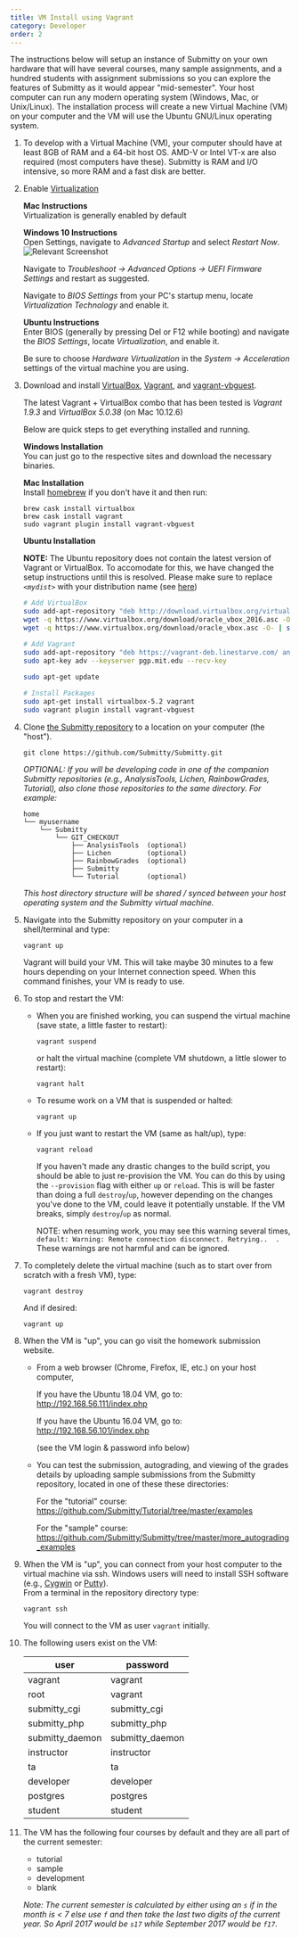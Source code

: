 ```yaml
---
title: VM Install using Vagrant
category: Developer
order: 2
---
```


The instructions below will setup an instance of Submitty on your own
hardware that will have several courses, many sample assignments, and
a hundred students with assignment submissions so you can explore the
features of Submitty as it would appear "mid-semester".  Your host
computer can run any modern operating system (Windows, Mac, or
Unix/Linux).  The installation process will create a new Virtual
Machine (VM) on your computer and the VM will use the Ubuntu GNU/Linux
operating system.


1. To develop with a Virtual Machine (VM), your computer should have
   at least 8GB of RAM and a 64-bit host OS.  AMD-V or Intel VT-x are
   also required (most computers have these).  Submitty is RAM and I/O
   intensive, so more RAM and a fast disk are better.


2. Enable [Virtualization](http://tinyurl.com/enable-virtualization)
   
   **Mac Instructions**  
   Virtualization is generally enabled by default
   
   **Windows 10 Instructions**  
   Open Settings, navigate to _Advanced Startup_ and select _Restart Now_.
   ![Relevant Screenshot](https://github.com/jaredsexton/submitty.github.io/blob/master/images/Virtualization_Instructions_1.png?raw=true)
   
   Navigate to _Troubleshoot -> Advanced Options -> UEFI Firmware Settings_ and restart as suggested.
   
   Navigate to _BIOS Settings_ from your PC's startup menu, locate _Virtualization Technology_ and enable it.
   
   **Ubuntu Instructions**  
   Enter BIOS (generally by pressing Del or F12 while booting) and navigate the _BIOS Settings_,
   locate _Virtualization_, and enable it.
   
   Be sure to choose _Hardware Virtualization_ in the _System -> Acceleration_ settings of the virtual machine you are using.


3. Download and install [VirtualBox](https://www.virtualbox.org/), [Vagrant](https://www.vagrantup.com), and [vagrant-vbguest](https://github.com/dotless-de/vagrant-vbguest).

   The latest Vagrant + VirtualBox combo that has been tested is _Vagrant 1.9.3_ and _VirtualBox 5.0.38_ (on Mac 10.12.6)

   Below are quick steps to get everything installed and running.

   **Windows Installation**  
   You can just go to the respective sites and download the necessary binaries.

   **Mac Installation**  
   Install [homebrew](http://brew.sh/) if you don't have it and then run:
   ```
   brew cask install virtualbox
   brew cask install vagrant
   sudo vagrant plugin install vagrant-vbguest
   ```

   **Ubuntu Installation**
   
   **NOTE:** The Ubuntu repository does not contain the latest version of Vagrant or VirtualBox.
   To accomodate for this, we have changed the setup instructions until this is resolved.
   Please make sure to replace *`<mydist>`* with your distribution name
   (see [here](https://www.virtualbox.org/wiki/Linux_Downloads))
   ```bash
   # Add VirtualBox
   sudo add-apt-repository "deb http://download.virtualbox.org/virtualbox/debian <mydist> contrib"
   wget -q https://www.virtualbox.org/download/oracle_vbox_2016.asc -O- | sudo apt-key add -
   wget -q https://www.virtualbox.org/download/oracle_vbox.asc -O- | sudo apt-key add -
   
   # Add Vagrant
   sudo add-apt-repository "deb https://vagrant-deb.linestarve.com/ any main"
   sudo apt-key adv --keyserver pgp.mit.edu --recv-key
	
   sudo apt-get update
   
   # Install Packages
   sudo apt-get install virtualbox-5.2 vagrant
   sudo vagrant plugin install vagrant-vbguest
   ```

2. Clone [the Submitty repository](https://github.com/Submitty/Submitty) to a location on
   your computer (the "host").

   ```
   git clone https://github.com/Submitty/Submitty.git
   ```

   _OPTIONAL: If you will be developing code in one of the companion
   Submitty repositories (e.g., AnalysisTools, Lichen, RainbowGrades, Tutorial), also
   clone those repositories to the same directory.  For example:_

     ```
     home
     └── myusername
         └── Submitty
             └── GIT_CHECKOUT
                 ├── AnalysisTools  (optional)
                 ├── Lichen         (optional)
                 ├── RainbowGrades  (optional)
                 ├── Submitty
                 └── Tutorial       (optional)
     ```

    _This host directory structure will be shared / synced between
    your host operating system and the Submitty virtual machine._

3. Navigate into the Submitty repository on your computer in a
   shell/terminal and type:

   ```
   vagrant up
   ```

   Vagrant will build your VM.  This will take maybe 30 minutes to a
   few hours depending on your Internet connection speed.  When this
   command finishes, your VM is ready to use.


5. To stop and restart the VM:

   * When you are finished working, you can suspend the virtual
     machine (save state, a little faster to restart):

     ```
     vagrant suspend
     ```

     or halt the virtual machine (complete VM shutdown, a little
     slower to restart):

     ```
     vagrant halt
     ```

   * To resume work on a VM that is suspended or halted:

     ```
     vagrant up
     ```

   * If you just want to restart the VM (same as halt/up), type:
     ```
     vagrant reload
     ```

     If you haven't made any drastic changes to the build script,
     you should be able to just re-provision the VM. You can do this by
     using the `--provision` flag with either `up` or  `reload`. This is
     will be faster than doing a full `destroy`/`up`, however depending on
     the changes you've done to the VM, could leave it potentially unstable.
     If the VM breaks, simply `destroy`/`up` as normal.

     NOTE: when resuming work, you may see this warning several
     times, `default: Warning: Remote connection
     disconnect. Retrying..  .` These warnings are not harmful and can
     be ignored.

6. To completely delete the virtual machine (such as to start over from
   scratch with a fresh VM), type:

   ```
   vagrant destroy
   ```

   And if desired:

   ```
   vagrant up
   ```


7. When the VM is "up", you can go visit the homework submission
   website.

   * From a web browser (Chrome, Firefox, IE, etc.) on your host
     computer,

     If you have the Ubuntu 18.04 VM, go to:
     <http://192.168.56.111/index.php>  

     If you have the Ubuntu 16.04 VM, go to:
     <http://192.168.56.101/index.php>  

     (see the VM login & password info below)

   * You can test the submission, autograding, and viewing of the
     grades details by uploading sample submissions from the Submitty
     repository, located in one of these these directories:

     For the "tutorial" course:  
     <https://github.com/Submitty/Tutorial/tree/master/examples> 

     For the "sample" course:  
     <https://github.com/Submitty/Submitty/tree/master/more_autograding_examples>


8. When the VM is "up", you can connect from your host computer to the
   virtual machine via ssh.  Windows users will need to install SSH
   software (e.g., 
   [Cygwin](https://www.cygwin.com/) or 
   [Putty](https://www.chiark.greenend.org.uk/~sgtatham/putty/latest.html)).  
   From a terminal in the
   repository directory type:

   ```
   vagrant ssh
   ```

   You will connect to the VM as user `vagrant` initially.


9. The following users exist on the VM:

   | user | password |
   |------|----------|
   | vagrant | vagrant |
   | root | vagrant |
   | submitty_cgi | submitty_cgi |
   | submitty_php | submitty_php |
   | submitty_daemon | submitty_daemon |
   | instructor | instructor |
   | ta | ta |
   | developer | developer |
   | postgres | postgres |
   | student | student |


10. The VM has the following four courses by default and they are all part of the current semester:

    * tutorial
    * sample
    * development
    * blank

    *Note: The current semester is calculated by either using an `s` if in the month is < 7 else use `f`
    and then take the last two digits of the current year. So April 2017 would be `s17` while September
    2017 would be `f17`.*


